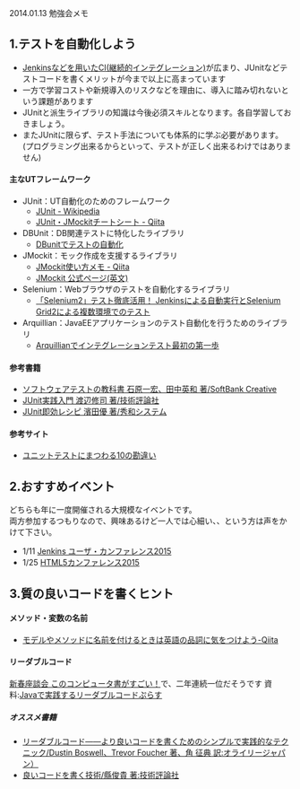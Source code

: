 2014.01.13 勉強会メモ

## 1.テストを自動化しよう
* [Jenkinsなどを用いたCI(継続的インテグレーション)](http://www.atmarkit.co.jp/ait/articles/1104/07/news111.html)が広まり、JUnitなどテストコードを書くメリットが今まで以上に高まっています
* 一方で学習コストや新規導入のリスクなどを理由に、導入に踏み切れないという課題があります
* JUnitと派生ライブラリの知識は今後必須スキルとなります。各自学習しておきましょう。
* またJUnitに限らず、テスト手法についても体系的に学ぶ必要があります。(プログラミング出来るからといって、テストが正しく出来るわけではありません)

#### 主なUTフレームワーク
* JUnit：UT自動化のためのフレームワーク
  * [JUnit - Wikipedia](http://ja.wikipedia.org/wiki/JUnit)
  * [JUnit・JMockitチートシート - Qiita](http://qiita.com/disc99/items/4dc78f9a96aa0a9aeb47) 
* DBUnit：DB関連テストに特化したライブラリ
  * [DBunitでテストの自動化](http://thinkit.co.jp/article/32/1/) 
* JMockit：モック作成を支援するライブラリ
  * [JMockit使い方メモ - Qiita](http://qiita.com/opengl-8080/items/a49d4dae9067413ccdd6) 
  * [JMockit 公式ページ(英文)](http://jmockit.github.io/)
* Selenium：Webブラウザのテストを自動化するライブラリ
  * [「Selenium2」テスト徹底活用！ Jenkinsによる自動実行とSelenium Grid2による複数環境でのテスト](http://codezine.jp/article/detail/7505) 
* Arquillian：JavaEEアプリケーションのテスト自動化を行うためのライブラリ
  * [Arquillianでインテグレーションテスト最初の第一歩](http://d.hatena.ne.jp/backpaper0/20121202/1354465585) 

#### 参考書籍
* [ソフトウェアテストの教科書 石原一宏、田中英和 著/SoftBank Creative](http://www.sbcr.jp/products/4797365818.html)
* [JUnit実践入門 渡辺修司 著/技術評論社](http://gihyo.jp/book/2012/978-4-7741-5377-3)
* [JUnit即効レシピ 濱田優 著/秀和システム](http://www.shuwasystem.co.jp/products/7980html/4127.html)

#### 参考サイト
* [ユニットテストにまつわる10の勘違い](http://dev.classmethod.jp/testing/10_errors_about_unit_testing/)


## 2.おすすめイベント
どちらも年に一度開催される大規模なイベントです。  
両方参加するつもりなので、興味あるけど一人では心細い、、という方は声をかけて下さい。
* 1/11 [Jenkins ユーザ・カンファレンス2015](http://build-shokunin.org/juc2015/)
* 1/25 [HTML5カンファレンス2015](http://events.html5j.org/conference/2015/1/)

## 3.質の良いコードを書くヒント
#### メソッド・変数の名前
* [モデルやメソッドに名前を付けるときは英語の品詞に気をつけよう-Qiita](http://qiita.com/jnchito/items/459d58ba652bf4763820)

#### リーダブルコード
[新春座談会 このコンピュータ書がすごい！](http://gihyo.jp/news/report/2014/01/1601)で、二年連続一位だそうです
資料:[Javaで実践するリーダブルコードぷらす](http://www.slideshare.net/mobile/norimatsu2012/ss-23791246)

##### オススメ書籍
* [リーダブルコード――より良いコードを書くためのシンプルで実践的なテクニック/Dustin Boswell、Trevor Foucher 著、角 征典 訳:オライリージャパン）](http://www.oreilly.co.jp/books/9784873115658/)
* [良いコードを書く技術/縣俊貴 著:技術評論社](http://gihyo.jp/book/2011/978-4-7741-4596-9)

